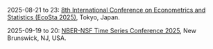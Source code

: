 2025-08-21 to 23: [8th International Conference on Econometrics and Statistics (EcoSta 2025)](https://www.cmstatistics.org/EcoSta2025/ "EcoSta 2025 focuses on econometrics and statistics, covering time-series analysis, causal inference, and high-dimensional models. Topics include applications in economics, finance, and social sciences, emphasizing statistical methodologies for data-driven economic modeling and analysis."), Tokyo, Japan.

2025-09-19 to 20: [NBER-NSF Time Series Conference 2025](https://econweb.rutgers.edu/nswanson/Main-nbernsf.html "This conference explores time-series analysis, covering stochastic processes, forecasting, and econometrics. Topics include applications in finance, macroeconomics, and environmental modeling, emphasizing probabilistic and statistical methods for analyzing temporal data and stochastic trends."), New Brunswick, NJ, USA.

